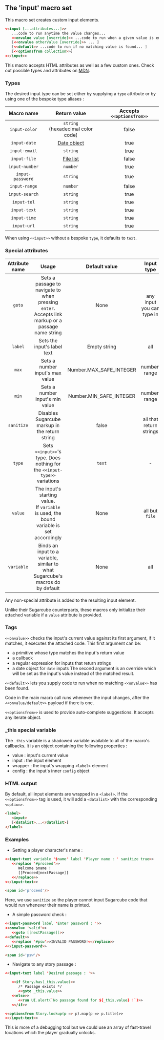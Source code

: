## The 'input' macro set

This macro set creates custom input elements.

```html
<<input [...attributes...]>>
   ...code to run anytime the value changes...
   <<onvalue value [override]>> ...code to run when a given value is entered...
   [<<onvalue otherValue [override]>> ... ]
   [<<default>> ...code to run if no matching value is found... ]
   [<<optionsfrom collection>>]
<</input>>
```

This macro accepts HTML attributes as well as a few custom ones. Check out possible types and attributes on [MDN](https://developer.mozilla.org/en-US/docs/Web/HTML/Element/input).

### Types

The desired input type can be set either by supplying a `type` attribute or by using one of the bespoke type aliases :

| Macro name | Return value | Accepts `<<optionsfrom>>` |
|:------------:|:------------:|:------------:|
| `input-color` | `string` <br> (hexadecimal color code) | false
| `input-date` | [Date object](https://developer.mozilla.org/en-US/docs/Web/JavaScript/Reference/Global_Objects/Date) | true
| `input-email` | `string` | true
| `input-file` | [File list](https://developer.mozilla.org/en-US/docs/Web/API/FileList) | false
| `input-number` | `number` | true
| `input-password` | `string` | true
| `input-range` | `number` | false
| `input-search` | `string` | true
| `input-tel` | `string` | true
| `input-text` | `string` | true
| `input-time` | `string` | true
| `input-url` | `string` | true

When using `<<input>>` without a bespoke `type`, it defaults to `text`.

### Special attributes

| Attribute name | Usage | Default value | Input type
|:------------:|:------------:|:------------:|:------------:|
| `goto` | Sets a passage to navigate to when pressing `enter`. <br> Accepts link markup or a passage name string | None | any input you can type in
| `label` | Sets the input's label text | Empty string | all
| `max` | Sets a number input's max value | Number.MAX_SAFE_INTEGER | number, range
| `min` | Sets a number input's min value | Number.MIN_SAFE_INTEGER | number, range
| `sanitize` | Disables Sugarcube markup in the return string | false | all that return strings 
| `type` | Sets `<<input>>`'s type. Does nothing for the `<<input-type>>` variations | `text` | -
| `value` | The input's starting value. <br> If `variable` is used, the bound variable is set accordingly | None | all but `file`
| `variable` | Binds an input to a variable, similar to what Sugarcube's macros do by default | None | all

Any non-special attribute is added to the resulting input element.

Unlike their Sugarcube counterparts, these macros only initialize their attached variable if a `value` attribute is provided.

### Tags

`<<onvalue>>` checks the input's current value against its first argument, if it matches, it executes the attached code. This first argument can be:
- a primitive whose type matches the input's return value
- a callback
- a regular expression for inputs that return strings
- a date object for `date` inputs
The second argument is an override which will be set as the input's value instead of the matched result.

`<<default>>` lets you supply code to run when no matching `<<onvalue>>` has been found.

Code in the main macro call runs whenever the input changes, after the `<<onvalue/default>>` payload if there is one.

`<<optionsfrom>>` is used to provide auto-complete suggestions. It accepts any iterate object.

### _this special variable

The `_this` variable is a shadowed variable available to all of the macro's callbacks. It is an object containing the following properties :
- value : input's current value
- input : the input element
- wrapper : the input's wrapping `<label>` element
- config : the input's inner `config` object

### HTML output

By default, all input elements are wrapped in a `<label>`. If the `<<optionsfrom>>` tag is used, it will add a `<datalist>` with the corresponding `<option>`.

```html
<label>
   <input>
   [<datalist>...</datalist>]
</label>
```

### Examples

- Setting a player character's name :
```html
<<input-text variable '$name' label 'Player name : ' sanitize true>>
   <<replace '#proceed'>>
      Welcome $name !
      [[Proceed|nextPassage]]
   <</replace>>
<</input-text>>

<span id='proceed'/>
```
Here, we use `sanitize` so the player cannot input Sugarcube code that would run whenever their name is printed.

- A simple password check :
```html
<<input-password label 'Enter password : '>>
<<onvalue 'valid'>>
   <<goto [[nextPassage]]>>
<<default>>
   <<replace '#psw'>>INVALID PASSWORD!<</replace>>
<</input-password>>

<span id='psw'/>
```

- Navigate to any story passage :
```html
<<input-text label 'Desired passage : '>>

   <<if Story.has(_this.value)>>
      /* Passage exists */
      <<goto _this.value>>
   <<else>>
      <<run UI.alert(`No passage found for ${_this.value} !`)>>
   <</if>>

<<optionsfrom Story.lookup(p => p).map(p => p.title)>>
<</input-text>>
```
This is more of a debugging tool but we could use an array of fast-travel locations which the player gradually unlocks.